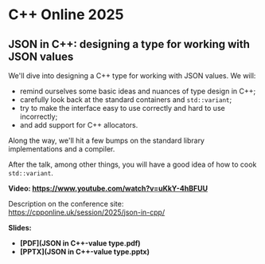 # C++ Online 2025

## JSON in C++: designing a type for working with JSON values

We'll dive into designing a C++ type for working with JSON values. We will:
* remind ourselves some basic ideas and nuances of type design in C++;
* carefully look back at the standard containers and `std::variant`;
* try to make the interface easy to use correctly and hard to use incorrectly;
* and add support for C++ allocators.

Along the way, we'll hit a few bumps on the standard library implementations and a compiler.

After the talk, among other things, you will have a good idea of how to cook `std::variant`.

**Video: [https://www.youtube.com/<wbr>watch?v=uKkY-4hBFUU](https://www.youtube.com/watch?v=uKkY-4hBFUU)**

Description on the conference site:\
[https://cpponline.uk/<wbr>session/<wbr>2025/<wbr>json-in-cpp/](https://cpponline.uk/session/2025/json-in-cpp/)

**Slides:**
* **[PDF](JSON in C++-value type.pdf)**
* **[PPTX](JSON in C++-value type.pptx)**